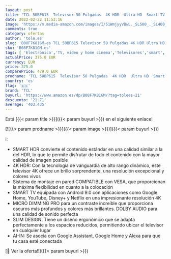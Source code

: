 ```yaml
---
layout: post
title: 'TCL 50BP615  Televisor 50 Pulgadas  4K HDR  Ultra HD  Smart TV con Android 9.0  Slim Design  Micro Dimming Pro  Smart HDR  HDR 10  Dolby Audio  Compatible con Google Assistant y Alexa'
date: 2022-02-22 11:53:16
image: 'https://m.media-amazon.com/images/I/51WmjyyVBwL._SL500_._SL400_.jpg'
comments: true
category: ofertas
author: 'tole.es'
slug: 'B08F7K81GM-es TCL 50BP615 Televisor 50 Pulgadas 4K HDR Ultra HD Smart TV...'
sku: 'B08F7K81GM-es'
tags: [ 'Electrónica','TV, vídeo y home cinema','Televisores','smart','tcl','televisor','tv', ]
actualPrice: 375.0 EUR
currency: EUR
price: 375.0
comparePrice: 479.0 EUR
prodname: 'TCL 50BP615  Televisor 50 Pulgadas  4K HDR  Ultra HD  Smart TV con Android 9.0  Slim Design  Micro Dimming Pro  Smart HDR  HDR 10  Dolby Audio  Compatible con Google Assistant y Alexa'
country: 'es'
flag: '🇪🇸'
brand: 'TCL'
buyurl: 'https://www.amazon.es/dp/B08F7K81GM/?tag=tolees-21'
descuento: '21.71'
average: '403.435'
---
```


Está [{{< param title >}}]({{< param buyurl >}}) en el siguiente enlace!

[![{{< param prodname >}}]({{< param image >}})]({{< param buyurl >}})

ℹ️:

- SMART HDR convierte el contenido estándar en una calidad similar a la del HDR, lo que te permite disfrutar de todo el contenido con la mayor calidad de imagen posible
- 4K HDR: Con la tecnología de vanguardia de alto rango dinámico, este televisor 4K ofrece un brillo sorprendente, una resolución excepcional y colores vivos
- Sistema de montaje en pared COMPATIBLE con VESA, que proporcionan la máxima flexibilidad en cuanto a la colocación
- SMART TV equipada con Android 9.0 con aplicaciones como Google Home, YouTube, Disney+ y Netflix en una impresionante resolución 4K
- MICRO DIMMING PRO para un contraste increíble que proporciona oscuros más profundos y colores más brillantes. DOLBY AUDIO para una calidad de sonido perfecta
- SLIM DESIGN: Tiene un diseño ergonómico que se adapta perfectamente a los espacios reducidos, permitiendo ubicar el televisor en cualquier lugar
- AI-IN: Se asocia con Google Assistant, Google Home y Alexa para que tu casa esté conectada

[🛒 Ver la oferta!!]({{< param buyurl >}})
